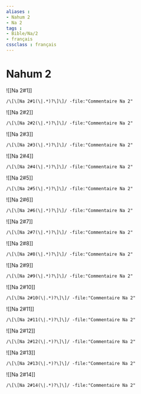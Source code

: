 ```yaml
---
aliases : 
- Nahum 2
- Na 2
tags : 
- Bible/Na/2
- français
cssclass : français
---
```


# Nahum 2

![[Na 2#1]]

```query
/\[\[Na 2#1(\|.*)?\]\]/ -file:"Commentaire Na 2"
```

![[Na 2#2]]

```query
/\[\[Na 2#2(\|.*)?\]\]/ -file:"Commentaire Na 2"
```

![[Na 2#3]]

```query
/\[\[Na 2#3(\|.*)?\]\]/ -file:"Commentaire Na 2"
```

![[Na 2#4]]

```query
/\[\[Na 2#4(\|.*)?\]\]/ -file:"Commentaire Na 2"
```

![[Na 2#5]]

```query
/\[\[Na 2#5(\|.*)?\]\]/ -file:"Commentaire Na 2"
```

![[Na 2#6]]

```query
/\[\[Na 2#6(\|.*)?\]\]/ -file:"Commentaire Na 2"
```

![[Na 2#7]]

```query
/\[\[Na 2#7(\|.*)?\]\]/ -file:"Commentaire Na 2"
```

![[Na 2#8]]

```query
/\[\[Na 2#8(\|.*)?\]\]/ -file:"Commentaire Na 2"
```

![[Na 2#9]]

```query
/\[\[Na 2#9(\|.*)?\]\]/ -file:"Commentaire Na 2"
```

![[Na 2#10]]

```query
/\[\[Na 2#10(\|.*)?\]\]/ -file:"Commentaire Na 2"
```

![[Na 2#11]]

```query
/\[\[Na 2#11(\|.*)?\]\]/ -file:"Commentaire Na 2"
```

![[Na 2#12]]

```query
/\[\[Na 2#12(\|.*)?\]\]/ -file:"Commentaire Na 2"
```

![[Na 2#13]]

```query
/\[\[Na 2#13(\|.*)?\]\]/ -file:"Commentaire Na 2"
```

![[Na 2#14]]

```query
/\[\[Na 2#14(\|.*)?\]\]/ -file:"Commentaire Na 2"
```

